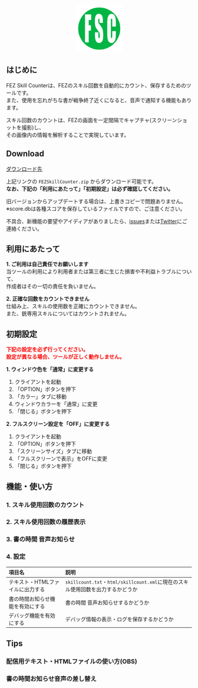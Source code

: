 <p align="center">
  <img src="img/icon.png">
</p>

## はじめに
FEZ Skill Counterは、FEZのスキル回数を自動的にカウント、保存するためのツールです。  
また、使用を忘れがちな書が戦争終了近くになると、音声で通知する機能もあります。  
  
スキル回数のカウントは、FEZの画面を一定間隔でキャプチャ(スクリーンショットを撮影)し、  
その画像内の情報を解析することで実現しています。  

## Download
[ダウンロード先](https://github.com/saipan-fez/fez_skill_counter/releases)
  
上記リンクの `FEZSkillCounter.zip` からダウンロード可能です。  
**なお、下記の「利用にあたって」「初期設定」は必ず確認してください。**  
  
旧バージョンからアップデートする場合は、上書きコピーで問題ありません。  
※score.dbは各種スコアを保存しているファイルですので、ご注意ください。  
  
不具合、新機能の要望やアイディアがありましたら、[issues](https://github.com/saipan-fez/fez_skill_counter/issues)または[Twitter](https://twitter.com/saipan_fez)にご連絡ください。

## 利用にあたって
**1. ご利用は自己責任でお願いします**  
当ツールの利用により利用者または第三者に生じた損害や不利益トラブルについて、  
作成者はその一切の責任を負いません。

**2. 正確な回数をカウントできません**  
仕組み上、スキルの使用数を正確にカウントできません。  
また、銃専用スキルについてはカウントされません。

## 初期設定
**<font color="red">下記の設定を必ず行ってください。</font>**  
**<font color="red">設定が異なる場合、ツールが正しく動作しません。</font>**  

**1. ウィンドウ色を「通常」に変更する**
1. クライアントを起動
2. 「OPTION」ボタンを押下
3. 「カラー」タブに移動
4. ウィンドウカラーを「通常」に変更
5. 「閉じる」ボタンを押下

**2. フルスクリーン設定を「OFF」に変更する**
1. クライアントを起動
2. 「OPTION」ボタンを押下
3. 「スクリーンサイズ」タブに移動
4. 「フルスクリーンで表示」をOFFに変更
5. 「閉じる」ボタンを押下

## 機能・使い方
### 1. スキル使用回数のカウント

### 2. スキル使用回数の履歴表示

### 3. 書の時間 音声お知らせ

### 4. 設定

|項目名|説明|
|:-----|:---|
|テキスト・HTMLファイルに出力する|`skillcount.txt`・`html/skillcount.xml`に現在のスキル使用回数を出力するかどうか|
|書の時間お知らせ機能を有効にする|書の時間 音声お知らせするかどうか|
|デバッグ機能を有効にする|デバッグ情報の表示・ログを保存するかどうか|

## Tips
### 配信用テキスト・HTMLファイルの使い方(OBS)

### 書の時間お知らせ音声の差し替え
